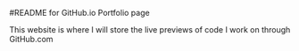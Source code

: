 #README for GitHub.io Portfolio page

This website is where I will store the live previews of code I work on through GitHub.com
